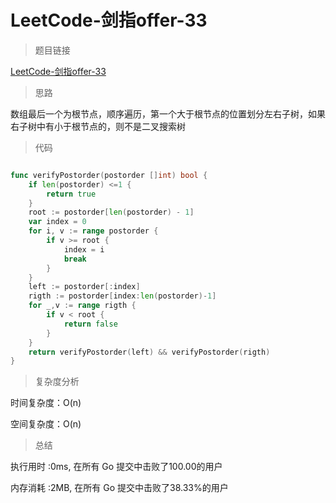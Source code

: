 # LeetCode-剑指offer-33

>题目链接

[LeetCode-剑指offer-33](https://leetcode-cn.com/problems/er-cha-sou-suo-shu-de-hou-xu-bian-li-xu-lie-lcof/)

> 思路

数组最后一个为根节点，顺序遍历，第一个大于根节点的位置划分左右子树，如果右子树中有小于根节点的，则不是二叉搜索树

>代码

```go

func verifyPostorder(postorder []int) bool {
    if len(postorder) <=1 {
        return true
    }
    root := postorder[len(postorder) - 1]
    var index = 0
    for i, v := range postorder {
        if v >= root {
            index = i
            break
        }
    }
    left := postorder[:index]
    rigth := postorder[index:len(postorder)-1]
    for _,v := range rigth {
        if v < root {
            return false
        }
    }
    return verifyPostorder(left) && verifyPostorder(rigth)
}

```

>复杂度分析

时间复杂度：O(n)

空间复杂度：O(n)

>总结

执行用时 :0ms, 在所有 Go 提交中击败了100.00的用户

内存消耗 :2MB, 在所有 Go 提交中击败了38.33%的用户
